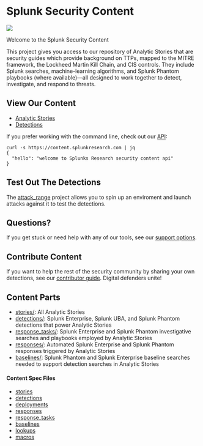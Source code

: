 # Splunk Security Content
![](static/logo.png)

Welcome to the Splunk Security Content

This project gives you access to our repository of Analytic Stories that are security guides which provide background on TTPs, mapped to the MITRE framework, the Lockheed Martin Kill Chain, and CIS controls. They include Splunk searches, machine-learning algorithms, and Splunk Phantom playbooks (where available)—all designed to work together to detect, investigate, and respond to threats.

## View Our Content

* [Analytic Stories](docs/stories.md)
* [Detections](docs/detections.md)

If you prefer working with the command line, check out our [API](https://docs.splunkresearch.com/?version=latest):

```
curl -s https://content.splunkresearch.com | jq
{
  "hello": "welcome to Splunks Research security content api"
}
```

## Test Out The Detections
The [attack_range](https://github.com/splunk/attack_range) project allows you to spin up an enviroment and launch attacks against it to test the detections.

## Questions?
If you get stuck or need help with any of our tools, see our [support options](https://github.com/splunk/security_content#support).

## Contribute Content
If you want to help the rest of the security community by sharing your own detections, see our [contributor guide](https://github.com/splunk/security_content/blob/develop/docs/CONTRIBUTING.md). Digital defenders unite!


## Content Parts
* [stories/](https://github.com/splunk/security_content/tree/develop/stories): All Analytic Stories
* [detections/](https://github.com/splunk/security_content/tree/develop/detections): Splunk Enterprise, Splunk UBA, and Splunk Phantom detections that power Analytic Stories
* [response_tasks/](https://github.com/splunk/security_content/tree/develop/response_tasks): Splunk Enterprise and Splunk Phantom investigative searches and playbooks employed by Analytic Stories
* [responses/](https://github.com/splunk/security_content/tree/develop/responses): Automated Splunk Enterprise and Splunk Phantom responses triggered by Analytic Stories
* [baselines/](https://github.com/splunk/security_content/tree/develop/baselines): Splunk Phantom and Splunk Enterprise baseline searches needed to support detection searches in Analytic Stories

#### Content Spec Files
* [stories](https://github.com/splunk/security_content/blob/develop/docs/spec/stories.spec.md)
* [detections](https://github.com/splunk/security_content/blob/develop/docs/spec/detections.spec.md)
* [deployments](https://github.com/splunk/security_content/blob/develop/docs/spec/deployments.spec.md)
* [responses](https://github.com/splunk/security_content/blob/develop/docs/spec/responses.spec.md)
* [response_tasks](https://github.com/splunk/security_content/blob/develop/docs/spec/response_tasks.spec.md)
* [baselines](https://github.com/splunk/security_content/blob/develop/docs/spec/baselines.spec.md)
* [lookups](https://github.com/splunk/security_content/blob/develop/docs/spec/lookups.spec.md)
* [macros](https://github.com/splunk/security_content/blob/develop/docs/spec/macros.spec.md)
